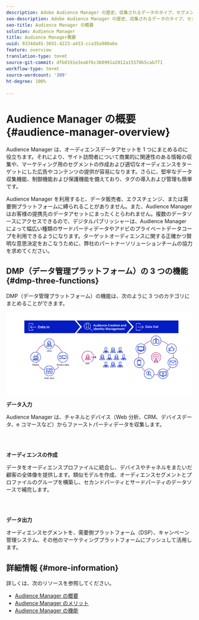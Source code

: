 ```yaml
---
description: Adobe Audience Manager の歴史、収集されるデータのタイプ、セグメント化、レポートなどに関する情報。
seo-description: Adobe Audience Manager の歴史、収集されるデータのタイプ、セグメント化、レポートなどに関する情報。
seo-title: Audience Manager の概要
solution: Audience Manager
title: Audience Manager概要
uuid: 9334da91-3691-4223-a433-cca35a980a6e
feature: overview
translation-type: tm+mt
source-git-commit: dfb0191e3ea6f6c360991a2012a15570b5cab771
workflow-type: tm+mt
source-wordcount: '309'
ht-degree: 100%

---
```



# Audience Manager の概要 {#audience-manager-overview}

Audience Manager は、オーディエンスデータアセットを 1 つにまとめるのに役立ちます。それにより、サイト訪問者について商業的に関連性のある情報の収集や、マーケティング用のセグメントの作成および適切なオーディエンスをターゲットにした広告やコンテンツの提供が容易になります。さらに、堅牢なデータ収集機能、制御機能および保護機能を備えており、タグの導入および管理も簡単です。

Audience Manager を利用すると、データ販売者、エクスチェンジ、または需要側プラットフォームに縛られることがありません。また、Audience Manager はお客様の提携先のデータアセットにまったくとらわれません。複数のデータソースにアクセスできるので、デジタルパブリッシャーは、Audience Manager によって幅広い種類のサードパーティデータやアドビのプライベートデータコープを利用できるようになります。ターゲットオーディエンスに関する正確かつ賢明な意思決定をおこなうために、弊社のパートナーソリューションチームの協力を求めてください。

## DMP（データ管理プラットフォーム）の 3 つの機能 {#dmp-three-functions}

DMP（データ管理プラットフォーム）の機能は、次のように 3 つのカテゴリにまとめることができます。

![3 つの DMP 機能のイメージ：データ入力、オーディエンス作成、データ出力](/help/using/overview/assets/dmp-functions.png)

**データ入力**

Audience Manager は、チャネルとデバイス（Web 分析、CRM、デバイスデータ、e コマースなど）からファーストパーティデータを収集します。

<br> 

**オーディエンスの作成**

データをオーディエンスプロファイルに統合し、デバイスやチャネルをまたいだ顧客の全体像を提供します。類似モデルを作成、オーディエンスセグメントとプロファイルのグループを構築し、セカンドパーティとサードパーティのデータソースで補完します。

<br> 

**データ出力**

オーディエンスセグメントを、需要側プラットフォーム（DSP）、キャンペーン管理システム、その他のマーケティングプラットフォームにプッシュして活用します。

## 詳細情報 {#more-information}

詳しくは、次のリソースを参照してください。
* [Audience Manager の概要](https://www.adobe.com/jp/analytics/audience-manager.html)
* [Audience Manager のメリット](https://www.adobe.com/jp/analytics/audience-manager/benefits.html)
* [Audience Manager の機能](https://www.adobe.com/jp/analytics/audience-manager/features.html)


<!--

## History and Background {#history-and-background}

Audience Manager started as Demdex in 2008. It was acquired by Adobe Systems in 2011 and subsequently rebranded as Audience Manager.

## History {#history}

Since 2008, Audience Manager (formerly, [!UICONTROL Demdex]) has been a pioneer in the on-line audience management market. Audience Manager services power dynamic, multi-channel online data strategies. Our platform and services are used by an array of diverse industries from automobiles (AutoTrader), to airlines (American Airlines), and financial services companies (American Express). Audience Manager uses enterprise-level technology to provide the scale, reliability, analytics, and performance to help your business succeed online. Audience Manager integrates with the Adobe Experience Cloud to help you centralize, manage, and take action on your data assets across a growing number of digitally addressable channels.

## Audience Manager and its Data Management Platform (DMP) {#aam-dmp}

Audience Manager helps you manage your data pipeline. Our service is a catalyst that transforms generic users and raw data signals into actual audience segments used for multi-channel marketing efforts. Additionally, Audience Manager provides tools for tag management and audience analytics while simultaneously meeting the privacy and data security needs of clients and consumers.

![](assets/am_overview_80.png)


-->